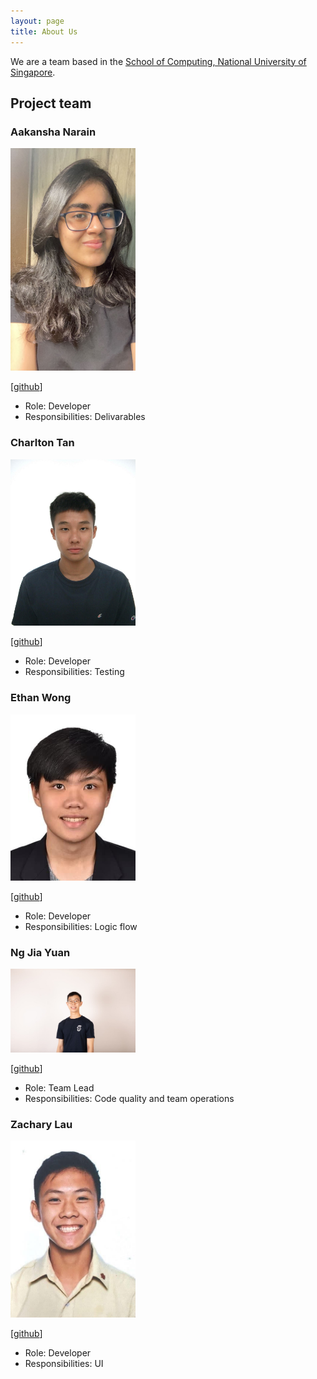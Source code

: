 ```yaml
---
layout: page
title: About Us
---
```


We are a team based in the [School of Computing, National University of Singapore](http://www.comp.nus.edu.sg).

## Project team

### Aakansha Narain

<img src="images/developerPhotos/aakanshanarain.png" width="200px">

[[github](https://github.com/aakanshanarain)]

* Role: Developer
* Responsibilities: Delivarables
### Charlton Tan

<img src="images/developerPhotos/charltonator.png" width="200px">

[[github](http://github.com/charltonator)]

* Role: Developer
* Responsibilities: Testing

### Ethan Wong

<img src="images/developerPhotos/ethanwong6362.png" width="200px">

[[github](http://github.com/ethanwong6362)]

* Role: Developer
* Responsibilities: Logic flow

### Ng Jia Yuan

<img src="images/developerPhotos/ngjiayuan.png" width="200px">

[[github](http://github.com/ngjiayuan)]

* Role: Team Lead
* Responsibilities: Code quality and team operations

### Zachary Lau

<img src="images/developerPhotos/zacharylwy.png" width="200px">

[[github](http://github.com/zacharylwy)]

* Role: Developer
* Responsibilities: UI
